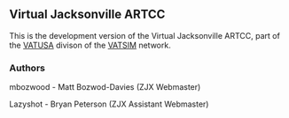 ## Virtual Jacksonville ARTCC

This is the development version of the Virtual Jacksonville ARTCC, part of the [VATUSA](http://vatusa.net) divison of the [VATSIM](http://vatsim.net) network.

### Authors

mbozwood - Matt Bozwod-Davies (ZJX Webmaster)

Lazyshot - Bryan Peterson (ZJX Assistant Webmaster)
